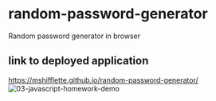 # random-password-generator
Random password generator in browser
## link to deployed application
https://mshifflette.github.io/random-password-generator/
![03-javascript-homework-demo](https://user-images.githubusercontent.com/73154359/134590584-02f499a4-be28-41f2-9b63-640bd8967560.png)
